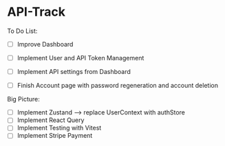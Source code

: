 # API-Track


To Do List:
- [ ] Improve Dashboard 
- [ ] Implement User and API Token Management
- [ ] Implement API settings from Dashboard
- [ ] Finish Account page with password regeneration and account deletion


Big Picture:
- [ ] Implement Zustand
--> replace UserContext with authStore
- [ ] Implement React Query
- [ ] Implement Testing with Vitest
- [ ] Implement Stripe Payment